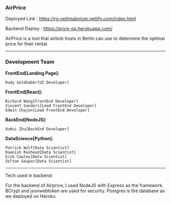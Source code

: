 ### AirPrice
Deployed Link : https://rg-optimalpricer.netlify.com/index.html

Backend Deploy : https://price-op.herokuapp.com/

AirPrice is a tool that airbnb hosts in Berlin can use to determine the optimal price for their rental. 

---

### Development Team

**FrontEnd[Landing Page]:**

	Rudy Goldhaber[UI Developer]
	

**FrontEnd[React]:**

	Richard Wang[FrontEnd Developer]
	Vincent Sanders[Lead FrontEnd Developer]
	Edwin Chajon[Lead FrontEnd Developer]
	

**BackEnd[NodeJS]:**

	XuHui Zhu[BackEnd Developer]
	
	
**DataScience[Python]:**

	Patrick Wolf[Data Scientist]
	Daanish Rasheed[Data Scientist]
	Erik Cowley[Data Scientist]
	Zoltan Gaspar[Data Scientist]
	
---
Tech used in backend: 

For the backend of Airprice, I used NodeJS with Express as the framework. BCrypt and jsonwebtoken are used for security. Postgres is the database as we deployed on Heroku.
